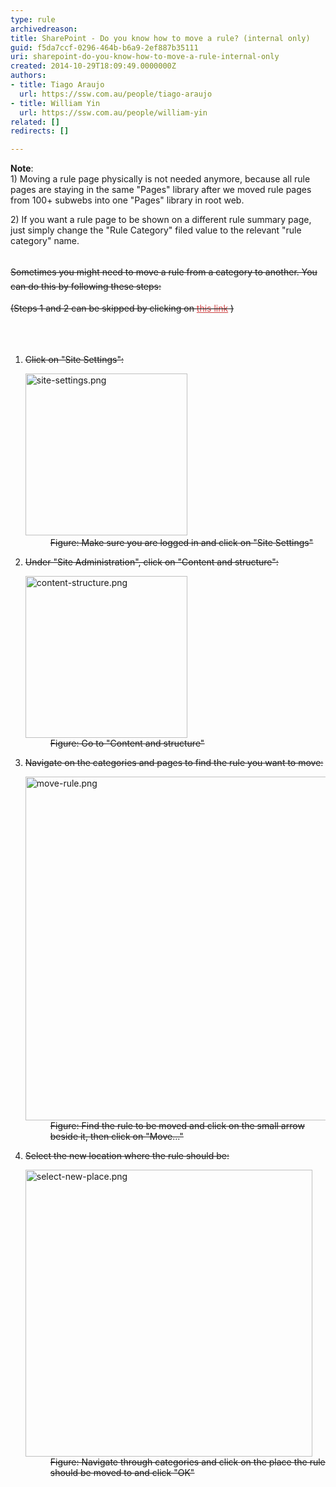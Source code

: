 ```yaml
---
type: rule
archivedreason: 
title: SharePoint - Do you know how to move a rule? (internal only)
guid: f5da7ccf-0296-464b-b6a9-2ef887b35111
uri: sharepoint-do-you-know-how-to-move-a-rule-internal-only
created: 2014-10-29T18:09:49.0000000Z
authors:
- title: Tiago Araujo
  url: https://ssw.com.au/people/tiago-araujo
- title: William Yin
  url: https://ssw.com.au/people/william-yin
related: []
redirects: []

---
```



<p><strong>Note</strong>&#58; <br>1) Moving a rule page physically is not needed anymore, because all rule pages are staying in the same &quot;Pages&quot; library after we moved rule pages from&#160;100+ subwebs into one &quot;Pages&quot; library in root web.</p><p>2) If you want a rule page to be shown on a different rule summary page, just simply change the &quot;Rule Category&quot; filed value to the relevant &quot;rule category&quot; name.<br><br></p><p style="text-decoration&#58;line-through;"><span style="line-height&#58;1.6;"> Sometimes you might need to move a rule from a category to another. You can do this by following these steps&#58;</span></p><p style="text-decoration&#58;line-through;">(Steps 1 and 2 can be skipped&#160;by clicking on&#160;<a href="/_layouts/15/sitemanager.aspx?Source=%7bWebUrl%7d_layouts/15/settings.aspx" style="color&#58;#cc4141;border-bottom-color&#58;#cc4141;line-height&#58;20.7999992370605px;">this link</a> )</p>

<br><excerpt class='endintro'></excerpt><br>
<ol style="text-decoration&#58;line-through;"><li>​Click on &quot;Site Settings&quot;&#58; 
      <dl class="image" style="text-decoration&#58;line-through;"><dt>
            <img src="/Communication/Rules-to-Better-Adding-Rules/PublishingImages/Pages/how-to-move-a-rule/site-settings.png" alt="site-settings.png" style="width&#58;259px;" />​ </dt><dd>Figure&#58; Make sure you are logged in and click on &quot;Site Settings&quot;</dd></dl></li><li>Under &quot;Site Administration&quot;, click on &quot;Content and structure&quot;&#58; 
      <dl class="image" style="text-decoration&#58;line-through;"><dt>
            <img src="/Communication/Rules-to-Better-Adding-Rules/PublishingImages/Pages/how-to-move-a-rule/content-structure.png" alt="content-structure.png" style="width&#58;259px;" />
         </dt><dd>Figure&#58;&#160;Go to &quot;Content and structure&quot;</dd></dl></li><li>Navigate on the categories and pages to find the rule you want to move&#58; 
      <dl class="image" style="text-decoration&#58;line-through;"><dt>
            <img src="/Communication/Rules-to-Better-Adding-Rules/PublishingImages/Pages/how-to-move-a-rule/move-rule.png" alt="move-rule.png" style="width&#58;550px;" />
         </dt><dd>Figure&#58; Find the rule to be moved and click on the small arrow beside it, then click on &quot;Move...&quot;</dd></dl></li><li>Select the new location where the rule should be&#58; 
      <dl class="image" style="text-decoration&#58;line-through;"><dt>
            <img src="/Communication/Rules-to-Better-Adding-Rules/PublishingImages/Pages/how-to-move-a-rule/select-new-place.png" alt="select-new-place.png" style="width&#58;459px;" />
         </dt><dd>Figure&#58; Navigate through categories and click on the place the rule should be moved to​ and click &quot;OK&quot;</dd></dl></li></ol>​


